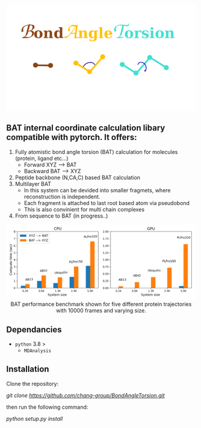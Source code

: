 
<p align="center">
  <img src="docs/figs/logo.png">
</p>

## BAT internal coordinate calculation libary compatible with pytorch. It offers:

1. Fully atomistic bond angle torsion (BAT) calculation for molecules (protein, ligand etc...)
   * Forward  XYZ --> BAT
   * Backward BAT --> XYZ
2. Peptide backbone (N,CA,C) based BAT calculation
3. Multilayer BAT
   * In this system can be devided into smaller fragmets, where reconstruction is
   independent.
   * Each fragment is attached to last root based atom via pseudobond
   * This is also convinient for multi chain complexes 
4. From sequence to BAT (in progress..)


<p align="center">
  <img src="docs/figs/Benchmark.png">
  <imgcaption>BAT performance benchmark shown for five different protein trajectories
              with 10000 frames and varying size.
</p>
    

## Dependancies
- `python` 3.8 >
  - `MDAnalysis`

## Installation

Clone the repository:

*git clone https://github.com/chang-group/BondAngleTorsion.git*

then run the following command:

*python setup.py install*



